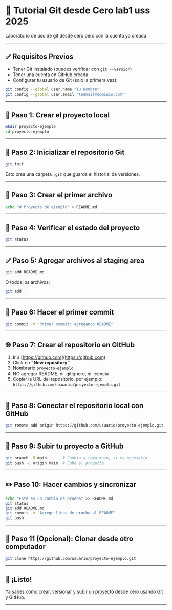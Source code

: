 # 🧪 Tutorial Git desde Cero lab1 uss 2025

Laboratorio de uso de git desde cero pero con la cuenta ya creada

---

## ✅ Requisitos Previos

- Tener Git instalado (puedes verificar con `git --version`)
- Tener una cuenta en GitHub creada
- Configurar tu usuario de Git (solo la primera vez):

```bash
git config --global user.name "Tu Nombre"
git config --global user.email "tuemail@dominio.com"
```

---

## 🐣 Paso 1: Crear el proyecto local

```bash
mkdir proyecto-ejemplo
cd proyecto-ejemplo
```

---

## 🧠 Paso 2: Inicializar el repositorio Git

```bash
git init
```

Esto crea una carpeta `.git` que guarda el historial de versiones.

---

## 📄 Paso 3: Crear el primer archivo

```bash
echo "# Proyecto de ejemplo" > README.md
```

---

## 📌 Paso 4: Verificar el estado del proyecto

```bash
git status
```

---

## ✅ Paso 5: Agregar archivos al staging area

```bash
git add README.md
```

O todos los archivos:

```bash
git add .
```

---

## 🧾 Paso 6: Hacer el primer commit

```bash
git commit -m "Primer commit: agregando README"
```

---

## 🌐 Paso 7: Crear el repositorio en GitHub

1. Ir a [https://github.com](https://github.com)
2. Click en **"New repository"**
3. Nombrarlo `proyecto-ejemplo`
4. NO agregar README, ni .gitignore, ni licencia
5. Copiar la URL del repositorio, por ejemplo:  
   `https://github.com/usuario/proyecto-ejemplo.git`

---

## 🔗 Paso 8: Conectar el repositorio local con GitHub

```bash
git remote add origin https://github.com/usuario/proyecto-ejemplo.git
```

---

## 🚀 Paso 9: Subir tu proyecto a GitHub

```bash
git branch -M main       # Cambia a rama main, si es necesario
git push -u origin main  # Sube el proyecto
```

---

## ✏️ Paso 10: Hacer cambios y sincronizar

```bash
echo "Este es un cambio de prueba" >> README.md
git status
git add README.md
git commit -m "Agrego línea de prueba al README"
git push
```

---

## 🧽 Paso 11 (Opcional): Clonar desde otro computador

```bash
git clone https://github.com/usuario/proyecto-ejemplo.git
```

---

## 🎉 ¡Listo!

Ya sabes cómo crear, versionar y subir un proyecto desde cero usando Git y GitHub.

---

 
